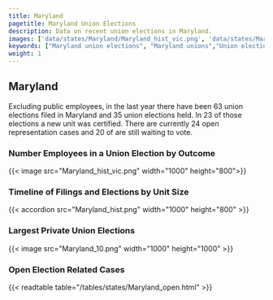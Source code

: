```yaml
---
title: Maryland
pagetitle: Maryland Union Elections
description: Data on recent union elections in Maryland.
images: ['data/states/Maryland/Maryland_hist_vic.png', 'data/states/Maryland/Maryland_hist_size.png', 'data/states/Maryland/Maryland_10.png']
keywords: ["Maryland union elections", "Maryland unions","Union elections"]
weight: 1
---
```

##  Maryland

Excluding public employees, in the last year there have been 63 union elections filed in Maryland and 35 union elections held. In 23 of those elections a new unit was certified. There are currently 24 open representation cases and 20 of are still waiting to vote.

### Number Employees in a Union Election by Outcome
{{< image src="Maryland_hist_vic.png" width="1000" height="800">}}

### Timeline of Filings and Elections by Unit Size
{{< accordion src="Maryland_hist.png" width="1000" height="800" >}}

### Largest Private Union Elections
{{< image src="Maryland_10.png" width="1000" height="1000"  >}}

### Open Election Related Cases
{{< readtable table="/tables/states/Maryland_open.html" >}}

